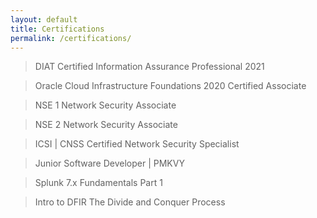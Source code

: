 ```yaml
---
layout: default
title: Certifications
permalink: /certifications/
---
```


<blockquote class = "quote">
    <p class="quote-text">DIAT Certified Information Assurance Professional 2021</p>
</blockquote>
<blockquote class = "quote">
    <p class="quote-text">Oracle Cloud Infrastructure Foundations 2020 Certified Associate</p>
</blockquote>
<blockquote class = "quote">
    <p class="quote-text">NSE 1 Network Security Associate</p>
</blockquote>
<blockquote class = "quote">
    <p class="quote-text">NSE 2 Network Security Associate</p>
</blockquote>
<blockquote class = "quote">
    <p class="quote-text">ICSI | CNSS Certified Network Security Specialist</p>
</blockquote>
<blockquote class = "quote">
    <p class="quote-text">Junior Software Developer | PMKVY</p>
</blockquote>
<blockquote class = "quote">
    <p class="quote-text">Splunk 7.x Fundamentals Part 1</p>
</blockquote>
<blockquote class = "quote">
    <p class="quote-text">Intro to DFIR The Divide and Conquer Process</p>
</blockquote>